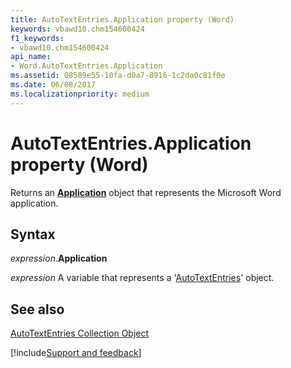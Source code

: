 ```yaml
---
title: AutoTextEntries.Application property (Word)
keywords: vbawd10.chm154600424
f1_keywords:
- vbawd10.chm154600424
api_name:
- Word.AutoTextEntries.Application
ms.assetid: 08589e55-10fa-d0a7-8916-1c2da0c81f0e
ms.date: 06/08/2017
ms.localizationpriority: medium
---
```



# AutoTextEntries.Application property (Word)

Returns an **[Application](Word.Application.md)** object that represents the Microsoft Word application.


## Syntax

_expression_.**Application**

_expression_ A variable that represents a '[AutoTextEntries](Word.autotextentries.md)' object.


## See also


[AutoTextEntries Collection Object](Word.autotextentries.md)

[!include[Support and feedback](~/includes/feedback-boilerplate.md)]